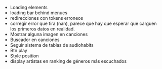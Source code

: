 * Loading elements
* loading bar behind menues
* redirecciones con tokens erroneos
* corregir error que tira (nan), parece que hay que esperar que carguen los primeros datos en realidad. 
* Mostrar alguna imagen en canciones
* Buscador en canciones
* Seguir sistema de tablas de audiohabits
* Btn play
* Style position
* display artistas en ranking de géneros más escuchados
